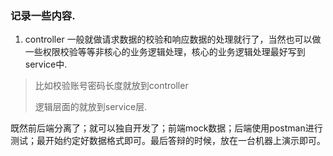 ### 记录一些内容.

1. controller 一般就做请求数据的校验和响应数据的处理就行了，当然也可以做一些权限校验等等非核心的业务逻辑处理，核心的业务逻辑处理最好写到service中.
> 比如校验账号密码长度就放到controller
> 
> 逻辑层面的就放到service层.


既然前后端分离了；就可以独自开发了；前端mock数据；后端使用postman进行测试；最开始约定好数据格式即可。最后答辩的时候，放在一台机器上演示即可。

